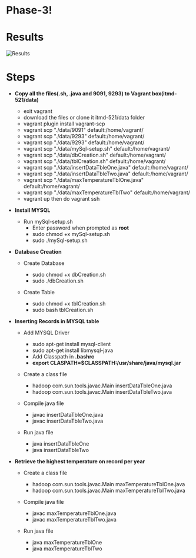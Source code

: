 # Phase-3!

# Results
![Results](images/results.png)

# Steps

* **Copy all the files(.sh, .java and 9091, 9293) to Vagrant box(itmd-521/data)**
	* exit vagrant
	* download the files or clone it itmd-521/data folder
	* vagrant plugin install vagrant-scp
	* vagrant scp "./data/9091" default:/home/vagrant/
	* vagrant scp "./data/9293" default:/home/vagrant/
	* vagrant scp "./data/9293" default:/home/vagrant/
	* vagrant scp "./data/mySql-setup.sh" default:/home/vagrant/
	* vagrant scp "./data/dbCreation.sh" default:/home/vagrant/
	* vagrant scp "./data/tblCreation.sh" default:/home/vagrant/
	* vagrant scp "./data/insertDataTbleOne.java" default:/home/vagrant/
	* vagrant scp "./data/insertDataTbleTwo.java" default:/home/vagrant/
	* vagrant scp "./data/maxTemperatureTblOne.java" default:/home/vagrant/
	* vagrant scp "./data/maxTemperatureTblTwo" default:/home/vagrant/
	* vagrant up then do vagrant ssh

* **Install MYSQL**
	* Run mySql-setup.sh
		* Enter password when prompted as **root**
		* sudo chmod +x mySql-setup.sh
		* sudo ./mySql-setup.sh
		
* **Database Creation**
	* Create Database
		* sudo chmod +x dbCreation.sh
		* sudo ./dbCreation.sh
		
	* Create Table
		* sudo chmod +x tblCreation.sh
		* sudo bash tblCreation.sh

* **Inserting Records in MYSQL table**
	* Add MYSQL Driver
		* sudo apt-get install mysql-client
		* sudo apt-get install libmysql-java
		* Add Classpath in **.bashrc**
		* **export CLASPATH=$CLASSPATH:/usr/share/java/mysql.jar**

	* Create a class file
		* hadoop com.sun.tools.javac.Main insertDataTbleOne.java
		* hadoop com.sun.tools.javac.Main insertDataTbleTwo.java
		
	* Compile java file
		* javac insertDataTbleOne.java
		* javac insertDataTbleTwo.java
		
	* Run java file
		* java insertDataTbleOne
		* java insertDataTbleTwo
		
*  **Retrieve the highest temperature on record per year**
	* Create a class file
		* hadoop com.sun.tools.javac.Main maxTemperatureTblOne.java
		* hadoop com.sun.tools.javac.Main maxTemperatureTblTwo.java
		
		
	* Compile java file
		* javac maxTemperatureTblOne.java
		* javac maxTemperatureTblTwo.java
		
	* Run java file
		* java maxTemperatureTblOne
		* java maxTemperatureTblTwo
		
		